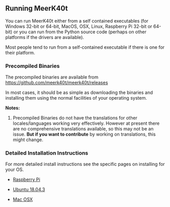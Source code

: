## Running MeerK40t

You can run MeerK40t either from a self contained executables (for Windows 32-bit or 64-bit, MacOS, OSX, Linux, Raspberry Pi 32-bit or 64-bit) or you can run from the Python source code (perhaps on other platforms if the drivers are available).

Most people tend to run from a self-contained executable if there is one for their platform.

### Precompiled Binaries

The precompiled binaries are available from https://github.com/meerk40t/meerk40t/releases

In most cases, it should be as simple as downloading the binaries and installing them using the normal facilities of your operating system.

**Notes:**
1. Precompiled Binaries do not have the translations for other locales/languages working very effectively. However at present there are no comprehensive translations available, so this may not be an issue. **But if you want to contribute** by working on translations, this might change.

### Detailed Installation Instructions
For more detailed install instructions see the specific pages on installing for your OS.

* [Raspberry Pi](https://github.com/meerk40t/meerk40t/wiki/Install:-Raspberry-Pi)

* [Ubuntu 18.04.3](https://github.com/meerk40t/meerk40t/wiki/Install:-Ubuntu-18.04.3)

* [Mac OSX](https://github.com/meerk40t/meerk40t/wiki/Install:-Mac-OSX)